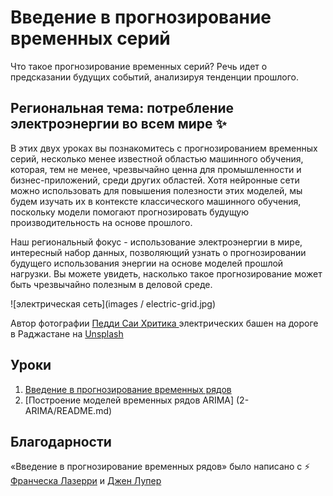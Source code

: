 # Введение в прогнозирование временных серий

Что такое прогнозирование временных серий? Речь идет о предсказании будущих событий, анализируя тенденции прошлого.

## Региональная тема: потребление электроэнергии во всем мире ✨

В этих двух уроках вы познакомитесь с прогнозированием временных серий, несколько менее известной областью машинного обучения, которая, тем не менее, чрезвычайно ценна для промышленности и бизнес-приложений, среди других областей. Хотя нейронные сети можно использовать для повышения полезности этих моделей, мы будем изучать их в контексте классического машинного обучения, поскольку модели помогают прогнозировать будущую производительность на основе прошлого.

Наш региональный фокус - использование электроэнергии в мире, интересный набор данных, позволяющий узнать о прогнозировании будущего использования энергии на основе моделей прошлой нагрузки. Вы можете увидеть, насколько такое прогнозирование может быть чрезвычайно полезным в деловой среде.

![электрическая сеть](images / electric-grid.jpg)

Автор фотографии <a href="https://unsplash.com/@shutter_log?utm_source=unsplash&utm_medium=referral&utm_content=creditCopyText"> Педди Саи Хритика </a> электрических башен на дороге в Раджастане на <a href="https://unsplash.com/s/photos/electric-india?utm_source=unsplash&utm_medium=referral&utm_content=creditCopyText">Unsplash </a>

## Уроки

1. [Введение в прогнозирование временных рядов](1-Introduction/README.md)
2. [Построение моделей временных рядов ARIMA] (2-ARIMA/README.md)

## Благодарности

«Введение в прогнозирование временных рядов» было написано с ⚡️ [Франческа Лазерри](https://twitter.com/frlazzeri) и [Джен Лупер](https://twitter.com/jenlooper)